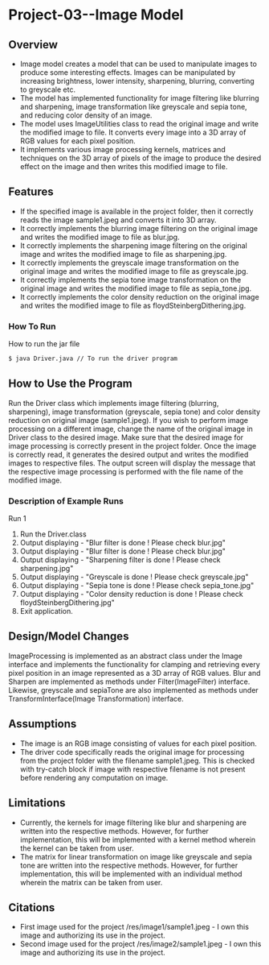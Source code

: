 # Project-03--Image Model

## Overview

  - Image model creates a model that can be used to manipulate images to produce some interesting effects. Images can be manipulated by increasing brightness, lower intensity, sharpening, blurring, converting to greyscale etc.
  - The model has implemented functionality for image filtering like blurring and sharpening, image transformation like greyscale and sepia tone, and reducing color density of an image. 
  - The model uses ImageUtilities class to read the original image and write the modified image to file. It converts every image into a 3D array of RGB values for each pixel position.
  - It implements various image processing kernels, matrices and techniques on the 3D array of pixels of the image to produce the desired effect on the image and then writes this modified image to file.


## Features

- If the specified image is available in the project folder, then it correctly reads the image sample1.jpeg and converts it into 3D array.
- It correctly implements the blurring image filtering on the original image and writes the modified image to file as blur.jpg.
- It correctly implements the sharpening image filtering on the original image and writes the modified image to file as sharpening.jpg.
- It correctly implements the greyscale image transformation on the original image and writes the modified image to file as greyscale.jpg.
- It correctly implements the sepia tone image transformation on the original image and writes the modified image to file as sepia_tone.jpg.
- It correctly implements the color density reduction on the original image and writes the modified image to file as floydSteinbergDithering.jpg.

### How To Run 
How to run the jar file

```sh
$ java Driver.java // To run the driver program
```

## How to Use the Program
Run the Driver class which implements image filtering (blurring, sharpening), image transformation (greyscale, sepia tone) and color density reduction on original image (sample1.jpeg). If you wish to perform image processing on a different image, change the name of the original image in Driver class to the desired image. Make sure that the desired image for image processing is correctly present in the project folder. Once the image is correctly read, it generates the desired output and writes the modified images to respective files. The output screen will display the message that the respective image processing is performed with the file name of the modified image.

### Description of Example Runs

Run 1
  1. Run the Driver.class
  2. Output displaying - "Blur filter is done ! Please check blur.jpg"
  3. Output displaying - "Blur filter is done ! Please check blur.jpg"
  4. Output displaying - "Sharpening filter is done ! Please check sharpening.jpg"
  5. Output displaying - "Greyscale is done ! Please check greyscale.jpg"
  6. Output displaying - "Sepia tone is done ! Please check sepia_tone.jpg"
  7. Output displaying - "Color density reduction is done ! Please check floydSteinbergDithering.jpg"
  8. Exit application.

## Design/Model Changes
ImageProcessing is implemented as an abstract class under the Image interface and implements the functionality for clamping and retrieving every pixel position in an image represented as a 3D array of RGB values. Blur and Sharpen are implemented as methods under Filter(ImageFilter) interface. Likewise, greyscale and sepiaTone are also implemented as methods under TransformInterface(Image Transformation) interface.

## Assumptions
- The image is an RGB image consisting of values for each pixel position.
- The driver code specifically reads the original image for processing from the project folder with the filename sample1.jpeg. This is checked with try-catch block if image with respective filename is not present before rendering any computation on image.
 

## Limitations
- Currently, the kernels for image filtering like blur and sharpening are written into the respective methods. However, for further implementation, this will be implemented with a kernel method wherein the kernel can be taken from user.
- The matrix for linear transformation on image like greyscale and sepia tone are written into the respective methods. However, for further implementation, this will be implemented with an individual method wherein the matrix can be taken from user.

## Citations
- First image used for the project /res/image1/sample1.jpeg - I own this image and authorizing its use in the project. 
- Second image used for the project /res/image2/sample1.jpeg - I own this image and authorizing its use in the project. 